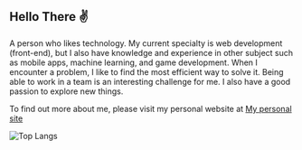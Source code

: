 
<!-- ![Top Langs](https://github-readme-stats.vercel.app/api/top-langs/?username=najimRizky&layout=compact&theme=dark) -->



## Hello There ✌

A person who likes technology. My current specialty is web development (front-end), but I also have knowledge and experience in other subject such as mobile apps, machine learning, and game development. When I encounter a problem, I like to find the most efficient way to solve it. Being able to work in a team is an interesting challenge for me. I also have a good passion to explore new things.

To find out more about me, please visit my personal website at <a href="https://nazky.site" target="_blank">My personal site</a>



<!--   ![](https://komarev.com/ghpvc/?username=najimRizky&color=red) <br/> -->
  ![Top Langs](https://github-readme-stats.vercel.app/api/top-langs/?username=najimRizky&layout=compact&theme=gruvbox) <br/>
<!--   ![Anurag's GitHub stats](https://github-readme-stats.vercel.app/api?username=najimRizky&hide=contribs,prs&theme=gruvbox)   -->
